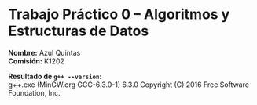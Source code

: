# Trabajo Práctico 0 – Algoritmos y Estructuras de Datos

**Nombre:** Azul Quintas  
**Comisión:** K1202 

**Resultado de `g++ --version`:**  
g++.exe (MinGW.org GCC-6.3.0-1) 6.3.0
Copyright (C) 2016 Free Software Foundation, Inc.
